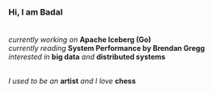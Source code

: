 ### Hi, I am Badal<br></br>

*currently working on* **Apache Iceberg (Go)**<br>
*currently reading* **System Performance by Brendan Gregg**<br>
*interested in* **big data** *and* **distributed systems**<br></br>

*I used to be an* **artist** *and I love* **chess**<br>
